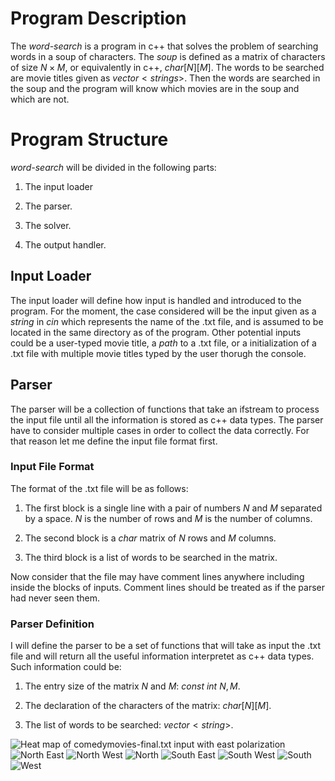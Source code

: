 # Program Description

The *word-search* is a program in c++ that solves the problem of
searching words in a soup of characters. The *soup* is defined as a
matrix of characters of size $N \times M$, or equivalently in c++,
$char[N][M]$. The words to be searched are movie titles given as
$vector<strings>$. Then the words are searched in the soup and the
program will know which movies are in the soup and which are not.

# Program Structure

*word-search* will be divided in the following parts:

1.  The input loader

2.  The parser.

3.  The solver.

4.  The output handler.

## Input Loader

The input loader will define how input is handled and introduced to the
program. For the moment, the case considered will be the input given as
a $string$ in $cin$ which represents the name of the .txt file, and is
assumed to be located in the same directory as of the program. Other
potential inputs could be a user-typed movie title, a $path$ to a .txt
file, or a initialization of a .txt file with multiple movie titles
typed by the user thorugh the console.

## Parser

The parser will be a collection of functions that take an ifstream to
process the input file until all the information is stored as c++ data
types. The parser have to consider multiple cases in order to collect
the data correctly. For that reason let me define the input file format
first.

### Input File Format

The format of the .txt file will be as follows:

1.  The first block is a single line with a pair of numbers $N$ and $M$
    separated by a space. $N$ is the number of rows and $M$ is the
    number of columns.

2.  The second block is a $char$ matrix of $N$ rows and $M$ columns.

3.  The third block is a list of words to be searched in the matrix.

Now consider that the file may have comment lines anywhere including
inside the blocks of inputs. Comment lines should be treated as if the
parser had never seen them.

### Parser Definition

I will define the parser to be a set of functions that will take as
input the .txt file and will return all the useful information
interpretet as c++ data types. Such information could be:

1.  The entry size of the matrix $N$ and $M$: $const\ int\ N, M$.

2.  The declaration of the characters of the matrix: $char[N][M]$.

3.  The list of words to be searched: $vector<string>$.

![Heat map of comedymovies-final.txt input with east polarization](output/images/final_east.png) 
![North East](./output/images/final_north_east.png)
![North West](./output/images/final_north_west.png)
![North](./output/images/final_north.png)
![South East](./output/images/final_south_east.png)
![South West](./output/images/final_south_west.png)
![South](./output/images/final_south.png)
![West](./output/images/final_west.png)
